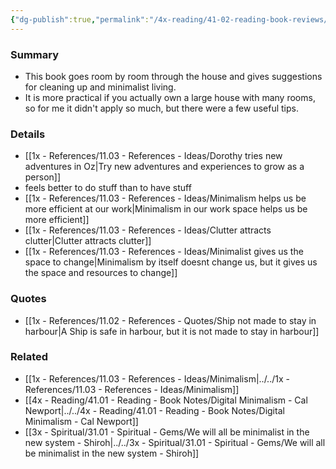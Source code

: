 ```yaml
---
{"dg-publish":true,"permalink":"/4x-reading/41-02-reading-book-reviews/the-minimalist-home-a-room-by-room-guide-to-a-decluttered-refocused-life-joshua-becker/","dgHomeLink":true,"dgPassFrontmatter":false,"dgShowBacklinks":true,"dgShowLocalGraph":false,"dgShowInlineTitle":true}
---
```



### Summary
- This book goes room by room through the house and gives suggestions for cleaning up and minimalist living.
- It is more practical if you actually own a large house with many rooms, so for me it didn't apply so much, but there were a few useful tips.

### Details
- [[1x - References/11.03 - References - Ideas/Dorothy tries new adventures in Oz|Try new adventures and experiences to grow as a person]]
- feels better to do stuff than to have stuff
- [[1x - References/11.03 - References - Ideas/Minimalism helps us be more efficient at our work|Minimalism in our work space helps us be more efficient]]
- [[1x - References/11.03 - References - Ideas/Clutter attracts clutter|Clutter attracts clutter]]
- [[1x - References/11.03 - References - Ideas/Minimalist gives us the space to change|Minimalism by itself doesnt change us, but it gives us the space and resources to change]]

### Quotes
- [[1x - References/11.02 - References - Quotes/Ship not made to stay in harbour|A Ship is safe in harbour, but it is not made to stay in harbour]]

### Related
- [[1x - References/11.03 - References - Ideas/Minimalism|../../1x - References/11.03 - References - Ideas/Minimalism]]
- [[4x - Reading/41.01 - Reading - Book Notes/Digital Minimalism - Cal Newport|../../4x - Reading/41.01 - Reading - Book Notes/Digital Minimalism - Cal Newport]]
- [[3x - Spiritual/31.01 - Spiritual - Gems/We will all be minimalist in the new system - Shiroh|../../3x - Spiritual/31.01 - Spiritual - Gems/We will all be minimalist in the new system - Shiroh]]





